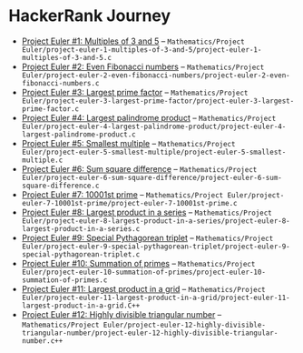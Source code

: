 # HackerRank Journey
- [Project Euler #1: Multiples of 3 and 5](https://www.hackerrank.com/contests/projecteuler/challenges/euler001) – `Mathematics/Project Euler/project-euler-1-multiples-of-3-and-5/project-euler-1-multiples-of-3-and-5.c`
- [Project Euler #2: Even Fibonacci numbers](https://www.hackerrank.com/contests/projecteuler/challenges/euler002) – `Mathematics/Project Euler/project-euler-2-even-fibonacci-numbers/project-euler-2-even-fibonacci-numbers.c`
- [Project Euler #3: Largest prime factor](https://www.hackerrank.com/contests/projecteuler/challenges/euler003) – `Mathematics/Project Euler/project-euler-3-largest-prime-factor/project-euler-3-largest-prime-factor.c`
- [Project Euler #4: Largest palindrome product](https://www.hackerrank.com/contests/projecteuler/challenges/euler004) – `Mathematics/Project Euler/project-euler-4-largest-palindrome-product/project-euler-4-largest-palindrome-product.c`
- [Project Euler #5: Smallest multiple](https://www.hackerrank.com/contests/projecteuler/challenges/euler005) – `Mathematics/Project Euler/project-euler-5-smallest-multiple/project-euler-5-smallest-multiple.c`
- [Project Euler #6: Sum square difference](https://www.hackerrank.com/contests/projecteuler/challenges/euler006) – `Mathematics/Project Euler/project-euler-6-sum-square-difference/project-euler-6-sum-square-difference.c`
- [Project Euler #7: 10001st prime](https://www.hackerrank.com/contests/projecteuler/challenges/euler007) – `Mathematics/Project Euler/project-euler-7-10001st-prime/project-euler-7-10001st-prime.c`
- [Project Euler #8: Largest product in a series](https://www.hackerrank.com/contests/projecteuler/challenges/euler008) – `Mathematics/Project Euler/project-euler-8-largest-product-in-a-series/project-euler-8-largest-product-in-a-series.c`
- [Project Euler #9: Special Pythagorean triplet](https://www.hackerrank.com/contests/projecteuler/challenges/euler009) – `Mathematics/Project Euler/project-euler-9-special-pythagorean-triplet/project-euler-9-special-pythagorean-triplet.c`
- [Project Euler #10: Summation of primes](https://www.hackerrank.com/contests/projecteuler/challenges/euler010) – `Mathematics/Project Euler/project-euler-10-summation-of-primes/project-euler-10-summation-of-primes.c`
- [Project Euler #11: Largest product in a grid](https://www.hackerrank.com/contests/projecteuler/challenges/euler011) – `Mathematics/Project Euler/project-euler-11-largest-product-in-a-grid/project-euler-11-largest-product-in-a-grid.C++`
- [Project Euler #12: Highly divisible triangular number](https://www.hackerrank.com/contests/projecteuler/challenges/euler012) – `Mathematics/Project Euler/project-euler-12-highly-divisible-triangular-number/project-euler-12-highly-divisible-triangular-number.c++`
